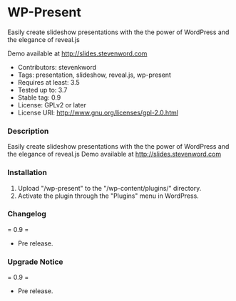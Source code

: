 WP-Present
==========

Easily create slideshow presentations with the the power of WordPress and the elegance of reveal.js

Demo available at http://slides.stevenword.com

* Contributors: stevenkword
* Tags: presentation, slideshow, reveal.js, wp-present
* Requires at least: 3.5
* Tested up to: 3.7
* Stable tag: 0.9
* License: GPLv2 or later
* License URI: http://www.gnu.org/licenses/gpl-2.0.html

### Description ###
Easily create slideshow presentations with the the power of WordPress and the elegance of reveal.js
Demo available at http://slides.stevenword.com

### Installation ###
1. Upload "/wp-present" to the "/wp-content/plugins/" directory.
2. Activate the plugin through the "Plugins" menu in WordPress.

### Changelog ###
= 0.9 =
* Pre release.

### Upgrade Notice ###
= 0.9 =
* Pre release.
